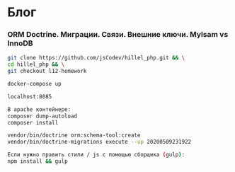 # Блог
### ORM Doctrine. Миграции. Связи. Внешние ключи. MyIsam vs InnoDB

````sh
git clone https://github.com/jsCodev/hillel_php.git && \
cd hillel_php && \
git checkout l12-homework

docker-compose up

localhost:8085

В apache контейнере:
composer dump-autoload
composer install

vendor/bin/doctrine orm:schema-tool:create
vendor/bin/doctrine-migrations execute --up 20200509231922

Если нужно править стили / js с помощью сборщика (gulp):
npm install && gulp
````
